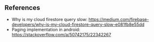 ## References
- Why is my cloud firestore query slow: https://medium.com/firebase-developers/why-is-my-cloud-firestore-query-slow-e081fb8e55dd
- Paging implementation in android: https://stackoverflow.com/a/50742175/22342267
